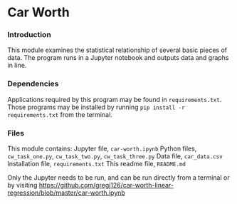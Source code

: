 # Car Worth

### Introduction

This module examines the statistical relationship of several basic pieces of data.
The program runs in a Jupyter notebook and outputs data and graphs in line.

### Dependencies

Applications required by this program may be found in `requirements.txt`. Those programs may be installed by running `pip install -r requirements.txt` from the terminal.

### Files

This module contains:
    Jupyter file, `car-worth.ipynb`
    Python files, `cw_task_one.py`, `cw_task_two.py`, `cw_task_three.py`
    Data file, `car_data.csv`
    Installation file, `requirements.txt`
    This readme file, `README.md`

Only the Jupyter needs to be run, and can be run directly from a terminal or by visiting <https://github.com/gregj126/car-worth-linear-regression/blob/master/car-worth.ipynb>

